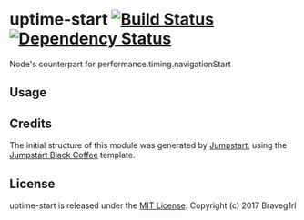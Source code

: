 # uptime-start [![Build Status](https://travis-ci.org/braveg1rl/uptime-start.png?branch=master)](https://travis-ci.org/braveg1rl/uptime-start) [![Dependency Status](https://david-dm.org/braveg1rl/uptime-start.png)](https://david-dm.org/braveg1rl/uptime-start)

Node's counterpart for performance.timing.navigationStart

## Usage

## Credits

The initial structure of this module was generated by [Jumpstart](https://github.com/braveg1rl/jumpstart), using the [Jumpstart Black Coffee](https://github.com/braveg1rl/jumpstart-black-coffee) template.

## License

uptime-start is released under the [MIT License](http://opensource.org/licenses/MIT).
Copyright (c) 2017 Braveg1rl